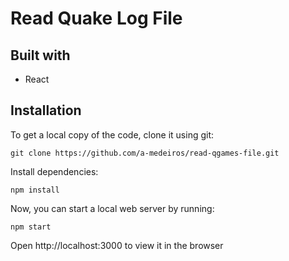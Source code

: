 # Read Quake Log File
## Built with
- React

## Installation
To get a local copy of the code, clone it using git:
```
git clone https://github.com/a-medeiros/read-qgames-file.git
```

Install dependencies:
```
npm install
```

Now, you can start a local web server by running:
```
npm start
```

Open http://localhost:3000 to view it in the browser
